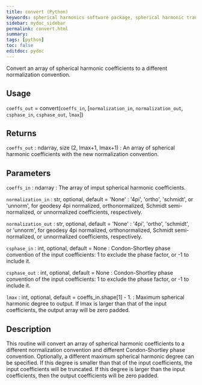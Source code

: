 ```yaml
---
title: convert (Python)
keywords: spherical harmonics software package, spherical harmonic transform, legendre functions, multitaper spectral analysis, fortran, Python, gravity, magnetic field
sidebar: mydoc_sidebar
permalink: convert.html
summary:
tags: [python]
toc: false
editdoc: pydoc
---
```


Convert an array of spherical harmonic coefficients to a different normalization convention.

## Usage

`coeffs_out` = convert(`coeffs_in`, [`normalization_in`, `normalization_out`, `csphase_in`, `csphase_out`, `lmax`])

## Returns

`coeffs_out` : ndarray, size (2, lmax+1, lmax+1)
:   An array of spherical harmonic coefficients with the new normalization convention.

## Parameters

`coeffs_in` : ndarray
:   The array of imput spherical harmonic coefficients.

`normalization_in` : str, optional, default = 'None'
:   '4pi', 'ortho', 'schmidt', or 'unnorm', for geodesy 4pi normalized, orthonormalized, Schmidt semi-normalized, or unnormalized coefficients, respectively.

`normalization_out` : str, optional, default = 'None'
:   '4pi', 'ortho', 'schmidt', or 'unnorm', for geodesy 4pi normalized, orthonormalized, Schmidt semi-normalized, or unnormalized coefficients, respectively.

`csphase_in` : int, optional, default = None
:   Condon-Shortley phase convention of the input coefficients: 1 to exclude the phase factor, or -1 to include it.

`csphase_out` : int, optional, default = None
:   Condon-Shortley phase convention of the input coefficients: 1 to exclude the phase factor, or -1 to include it.

`lmax` : int, optional, default = coeffs_in.shape[1] - 1.
:   Maximum spherical harmonic degree to output. If lmax is larger than that of the input coefficients, the output array will be zero padded.

## Description

This routine will convert an array of spherical harmonic coefficients to a different normalization convention and different Condon-Shortley phase convention. Optionally, a different maximum spherical harmonic degree can be specified. If this degree is smaller than that of the input coefficients, the input coefficients will be truncated. If this degree is larger than the input coefficients, then the output coefficients will be zero padded.
